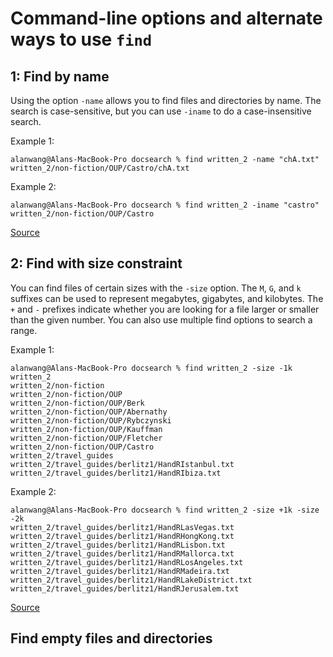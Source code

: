 # Command-line options and alternate ways to use ```find```

## 1: Find by name
Using the option ```-name``` allows you to find files and directories by name. The search is case-sensitive, but you can use ```-iname``` to do a case-insensitive search.

Example 1:
```
alanwang@Alans-MacBook-Pro docsearch % find written_2 -name "chA.txt"
written_2/non-fiction/OUP/Castro/chA.txt
```

Example 2: 
```
alanwang@Alans-MacBook-Pro docsearch % find written_2 -iname "castro"
written_2/non-fiction/OUP/Castro
```

[Source](https://linuxize.com/post/how-to-find-files-in-linux-using-the-command-line/)

## 2: Find with size constraint
You can find files of certain sizes with the ```-size``` option. The ```M```, ```G```, and ```k``` suffixes can be used to represent megabytes, gigabytes, and kilobytes. The ```+``` and ```-``` prefixes indicate whether you are looking for a file larger or smaller than the given number. You can also use multiple find options to search a range.

Example 1:
```
alanwang@Alans-MacBook-Pro docsearch % find written_2 -size -1k
written_2
written_2/non-fiction
written_2/non-fiction/OUP
written_2/non-fiction/OUP/Berk
written_2/non-fiction/OUP/Abernathy
written_2/non-fiction/OUP/Rybczynski
written_2/non-fiction/OUP/Kauffman
written_2/non-fiction/OUP/Fletcher
written_2/non-fiction/OUP/Castro
written_2/travel_guides
written_2/travel_guides/berlitz1/HandRIstanbul.txt
written_2/travel_guides/berlitz1/HandRIbiza.txt
```

Example 2:
```
alanwang@Alans-MacBook-Pro docsearch % find written_2 -size +1k -size -2k
written_2/travel_guides/berlitz1/HandRLasVegas.txt
written_2/travel_guides/berlitz1/HandRHongKong.txt
written_2/travel_guides/berlitz1/HandRLisbon.txt
written_2/travel_guides/berlitz1/HandRMallorca.txt
written_2/travel_guides/berlitz1/HandRLosAngeles.txt
written_2/travel_guides/berlitz1/HandRMadeira.txt
written_2/travel_guides/berlitz1/HandRLakeDistrict.txt
written_2/travel_guides/berlitz1/HandRJerusalem.txt
```

[Source](https://linuxconfig.org/how-to-use-find-command-to-search-for-files-based-on-file-size)

## Find empty files and directories


